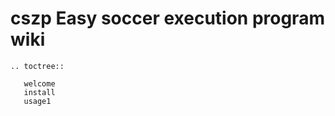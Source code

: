 # cszp Easy soccer execution program wiki



```eval_rst
.. toctree::
   
   welcome
   install
   usage1
```
